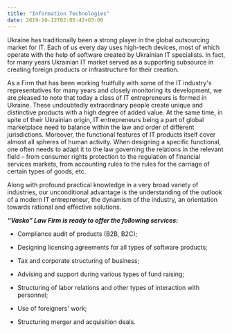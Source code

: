```yaml
---
title: "Information Technologies"
date: 2019-10-12T02:05:42+03:00
---
```


Ukraine has traditionally been a strong player in the global outsourcing market for IT. Each of us every day uses high-tech devices, most of which operate with the help of software created by Ukrainian IT specialists. In fact, for many years Ukrainian IT market served as a supporting subsource in creating foreign products or infrastructure for their creation.

As a Firm that has been working fruitfully with some of the IT industry's representatives for many years and closely monitoring its development, we are pleased to note that today a class of IT entrepreneurs is formed in Ukraine. These undoubtedly extraordinary people create unique and distinctive products with a high degree of added value. At the same time, in spite of their Ukrainian origin, IT entrepreneurs being a part of global marketplace need to balance within the law and order of different jurisdictions. Moreover, the functional features of IT products itself cover almost all spheres of human activity. When designing a specific functional, one often needs to adapt it to the law governing the relations in the relevant field – from consumer rights protection to the regulation of financial services markets, from accounting rules to the rules for the carriage of certain types of goods, etc.

Along with profound practical knowledge in a very broad variety of industries, our unconditional advantage is the understanding of the outlook of a modern IT entrepreneur, the dynamism of the industry, an orientation towards rational and effective solutions.

***“Vasko” Law Firm is ready to offer the following services:***

- Compliance audit of products (B2B, B2C);

- Designing licensing agreements for all types of software products;

- Tax and corporate structuring of business;

- Advising and support during various types of fund raising;

- Structuring of labor relations and other types of interaction with personnel;

- Use of foreigners' work;

- Structuring merger and acquisition deals.